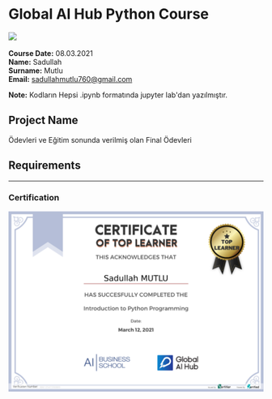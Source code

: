 # Global AI Hub Python Course 
![](img/newlogo.png)

**Course Date:** 08.03.2021  
**Name:** Sadullah  
**Surname:** Mutlu  
**Email:** sadullahmutlu760@gmail.com  

**Note:** Kodların Hepsi  .ipynb formatında jupyter lab'dan yazılmıştır.

## Project Name
Ödevleri ve Eğitim sonunda verilmiş olan Final Ödevleri

## Requirements

---

### Certification
![](img/TopLearnerCertificate.png)

